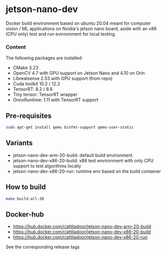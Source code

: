 # jetson-nano-dev
Docker build environment based on ubuntu 20.04 meant for computer vision / ML applications on Nvidia's jetson nano board, aside with an x86 (CPU only) test and run evirnonment for local testing. 

### Content
The following packages are installed:
* CMake 3.23
* OpenCV 4.7 with GPU support on Jetson Nano and 4.10 on Orin 
* Librealsense 2.53 with GPU support (from repo)
* Cuda toolkit 10.2 / 12.2
* TensorRT: 8.2 / 8.6
* Tiny tensor: TensorRT wrapper
* OnnxRuntime: 1.11 with TensorRT support

## Pre-requisites
```bash
sudo apt-get install qemu binfmt-support qemu-user-static
```

## Variants
* jetson-nano-dev-arm-20-build: default build environment
* jetson-nano-dev-x86-20-build: x86 test environment with only CPU support to test algorithms locally
* jetson-nano-dev-x86-20-run: runtime env based on the build container 

## How to build
```bash
make build-all-20
```

## Docker-hub

* https://hub.docker.com/r/attiladoor/jetson-nano-dev-arm-20-build
* https://hub.docker.com/r/attiladoor/jetson-nano-dev-x86-20-build
* https://hub.docker.com/r/attiladoor/jetson-nano-dev-x86-20-run

See the corresponding release tags
